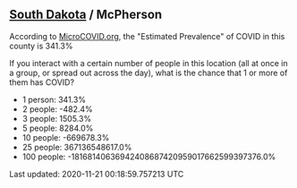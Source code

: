 
## [South Dakota](/united-states/south-dakota) / McPherson

According to [MicroCOVID.org](http://microcovid.org),
the "Estimated Prevalence" of COVID in this county is 341.3%

If you interact with a certain number of people in this location
(all at once in a group, or spread out across the day), what is the chance that
1 or more of them has COVID?

- 1 person: 341.3%
- 2 people: -482.4%
- 3 people: 1505.3%
- 5 people: 8284.0%
- 10 people: -669678.3%
- 25 people: 367136548617.0%
- 100 people: -18168140636942408687420959017662599397376.0%

Last updated: 2020-11-21 00:18:59.757213 UTC
